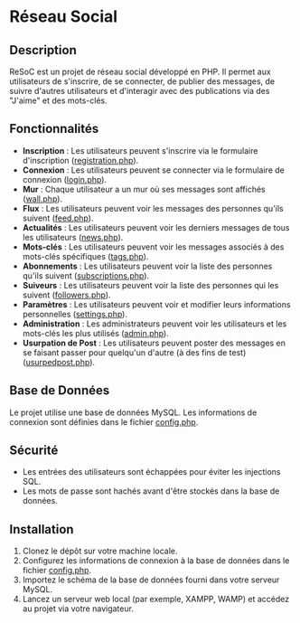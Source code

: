 # Réseau Social

## Description

ReSoC est un projet de réseau social développé en PHP. Il permet aux utilisateurs de s'inscrire, de se connecter, de publier des messages, de suivre d'autres utilisateurs et d'interagir avec des publications via des "J'aime" et des mots-clés.

## Fonctionnalités

- **Inscription** : Les utilisateurs peuvent s'inscrire via le formulaire d'inscription ([registration.php](registration.php)).
- **Connexion** : Les utilisateurs peuvent se connecter via le formulaire de connexion ([login.php](login.php)).
- **Mur** : Chaque utilisateur a un mur où ses messages sont affichés ([wall.php](wall.php)).
- **Flux** : Les utilisateurs peuvent voir les messages des personnes qu'ils suivent ([feed.php](feed.php)).
- **Actualités** : Les utilisateurs peuvent voir les derniers messages de tous les utilisateurs ([news.php](news.php)).
- **Mots-clés** : Les utilisateurs peuvent voir les messages associés à des mots-clés spécifiques ([tags.php](tags.php)).
- **Abonnements** : Les utilisateurs peuvent voir la liste des personnes qu'ils suivent ([subscriptions.php](subscriptions.php)).
- **Suiveurs** : Les utilisateurs peuvent voir la liste des personnes qui les suivent ([followers.php](followers.php)).
- **Paramètres** : Les utilisateurs peuvent voir et modifier leurs informations personnelles ([settings.php](settings.php)).
- **Administration** : Les administrateurs peuvent voir les utilisateurs et les mots-clés les plus utilisés ([admin.php](admin.php)).
- **Usurpation de Post** : Les utilisateurs peuvent poster des messages en se faisant passer pour quelqu'un d'autre (à des fins de test) ([usurpedpost.php](usurpedpost.php)).

## Base de Données

Le projet utilise une base de données MySQL. Les informations de connexion sont définies dans le fichier [config.php](config.php).

## Sécurité

- Les entrées des utilisateurs sont échappées pour éviter les injections SQL.
- Les mots de passe sont hachés avant d'être stockés dans la base de données.

## Installation

1. Clonez le dépôt sur votre machine locale.
2. Configurez les informations de connexion à la base de données dans le fichier [config.php](config.php).
3. Importez le schéma de la base de données fourni dans votre serveur MySQL.
4. Lancez un serveur web local (par exemple, XAMPP, WAMP) et accédez au projet via votre navigateur.



